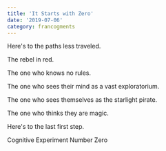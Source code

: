```yaml
---
title: 'It Starts with Zero'
date: '2019-07-06'
category: francogments
---
```


Here's to the paths less traveled.

The rebel in red.

The one who knows no rules.

The one who sees their mind as a vast exploratorium.

The one who sees themselves as the starlight pirate.

The one who thinks they are magic.

Here's to the last first step.

Cognitive Experiment Number Zero